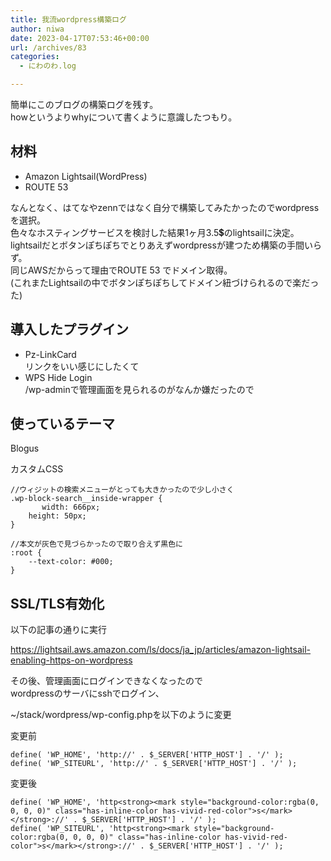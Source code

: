 ```yaml
---
title: 我流wordpress構築ログ
author: niwa
date: 2023-04-17T07:53:46+00:00
url: /archives/83
categories:
  - にわのわ.log

---
```

 

簡単にこのブログの構築ログを残す。  
howというよりwhyについて書くように意識したつもり。

## 材料 

  * Amazon Lightsail(WordPress)
  * ROUTE 53

なんとなく、はてなやzennではなく自分で構築してみたかったのでwordpressを選択。  
色々なホスティングサービスを検討した結果1ヶ月3.5💲のlightsailに決定。  
lightsailだとボタンぽちぽちでとりあえずwordpressが建つため構築の手間いらず。  
同じAWSだからって理由でROUTE 53 でドメイン取得。  
(これまたLightsailの中でボタンぽちぽちしてドメイン紐づけられるので楽だった)

## 導入したプラグイン 

  * Pz-LinkCard  
    リンクをいい感じにしたくて
  * WPS Hide Login  
    /wp-adminで管理画面を見られるのがなんか嫌だったので

## 使っているテーマ 

Blogus

カスタムCSS

<pre class="wp-block-code"><code>//ウィジットの検索メニューがとっても大きかったので少し小さく
.wp-block-search__inside-wrapper {
	   width: 666px;
    height: 50px;
}

//本文が灰色で見づらかったので取り合えず黒色に
:root {
	--text-color: #000;
}</code></pre>

## SSL/TLS有効化 

以下の記事の通りに実行

https://lightsail.aws.amazon.com/ls/docs/ja_jp/articles/amazon-lightsail-enabling-https-on-wordpress

その後、管理画面にログインできなくなったので  
wordpressのサーバにsshでログイン、

~/stack/wordpress/wp-config.phpを以下のように変更

変更前

<pre class="wp-block-code"><code>define( 'WP_HOME', 'http://' . $_SERVER&#91;'HTTP_HOST'] . '/' );
define( 'WP_SITEURL', 'http://' . $_SERVER&#91;'HTTP_HOST'] . '/' );</code></pre>

変更後

<pre class="wp-block-code"><code>define( 'WP_HOME', 'http&lt;strong>&lt;mark style="background-color:rgba(0, 0, 0, 0)" class="has-inline-color has-vivid-red-color">s&lt;/mark>&lt;/strong>://' . $_SERVER&#91;'HTTP_HOST'] . '/' );
define( 'WP_SITEURL', 'http&lt;strong>&lt;mark style="background-color:rgba(0, 0, 0, 0)" class="has-inline-color has-vivid-red-color">s&lt;/mark>&lt;/strong>://' . $_SERVER&#91;'HTTP_HOST'] . '/' );</code></pre>